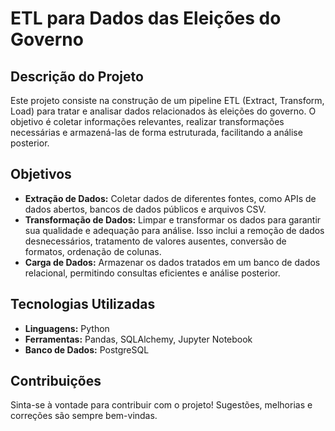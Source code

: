# ETL para Dados das Eleições do Governo

## Descrição do Projeto

Este projeto consiste na construção de um pipeline ETL (Extract, Transform, Load) para tratar e analisar dados relacionados às eleições do governo. O objetivo é coletar informações relevantes, realizar transformações necessárias e armazená-las de forma estruturada, facilitando a análise posterior.

## Objetivos

- **Extração de Dados:** Coletar dados de diferentes fontes, como APIs de dados abertos, bancos de dados públicos e arquivos CSV.
- **Transformação de Dados:** Limpar e transformar os dados para garantir sua qualidade e adequação para análise. Isso inclui a remoção de dados desnecessários, tratamento de valores ausentes, conversão de formatos, ordenação de colunas.
- **Carga de Dados:** Armazenar os dados tratados em um banco de dados relacional, permitindo consultas eficientes e análise posterior.

## Tecnologias Utilizadas

- **Linguagens:** Python
- **Ferramentas:** Pandas, SQLAlchemy, Jupyter Notebook
- **Banco de Dados:** PostgreSQL

## Contribuições

Sinta-se à vontade para contribuir com o projeto! Sugestões, melhorias e correções são sempre bem-vindas.
